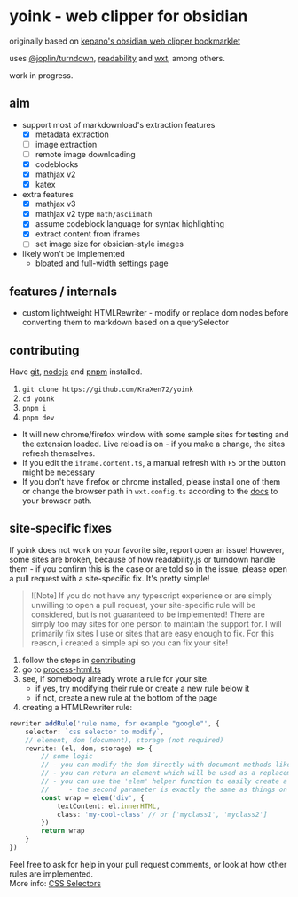# yoink - web clipper for obsidian
originally based on [kepano's obsidian web clipper bookmarklet](https://gist.github.com/kepano/90c05f162c37cf730abb8ff027987ca3)  

uses [@joplin/turndown](https://github.com/laurent22/joplin/tree/dev/packages/turndown), [readability](https://github.com/mozilla/readability) and [wxt](https://github.com/wxt-dev/wxt), among others.

work in progress.

## aim
- support most of markdownload's extraction features
  - [x] metadata extraction
  - [ ] image extraction
  - [ ] remote image downloading
  - [x] codeblocks
  - [x] mathjax v2
  - [x] katex
- extra features
  - [x] mathjax v3
  - [x] mathjax v2 type `math/asciimath`
  - [x] assume codeblock language for syntax highlighting
  - [x] extract content from iframes
  - [ ] set image size for obsidian-style images
- likely won't be implemented
  - bloated and full-width settings page

## features / internals
- custom lightweight HTMLRewriter - modify or replace dom nodes before converting them to markdown based on a querySelector

## contributing
Have [git](https://git-scm.com/downloads), [nodejs](https://nodejs.org/enhttps://pnpm.io/installation) and [pnpm](https://pnpm.io/installation) installed.
1. `git clone https://github.com/KraXen72/yoink`
2. `cd yoink`
3. `pnpm i`
4. `pnpm dev`
- It will new chrome/firefox window with some sample sites for testing and the extension loaded. Live reload is on - if you make a change, the sites refresh themselves.
- If you edit the `iframe.content.ts`, a manual refresh with `F5` or the button might be necessary
- If you don't have firefox or chrome installed, please install one of them or change the browser path in `wxt.config.ts` according to the [docs](https://wxt.dev/guide/development.html#configure-browser-startup) to your browser path.

## site-specific fixes
If yoink does not work on your favorite site, report open an issue! However, some sites are broken, because of how readability.js or turndown handle them - if you confirm this is the case or are told so in the issue, please open a pull request with a site-specific fix. It's pretty simple!

> ![Note]
> If you do not have any typescript experience or are simply unwilling to open a pull request, your site-specific rule will be considered, but is not guaranteed to be implemented!
> There are simply too may sites for one person to maintain the support for. I will primarily fix sites I use or sites that are easy enough to fix. For this reason, i created a simple api so you can fix your site!

1. follow the steps in [contributing](#contributing)
2. go to [process-html.ts](./lib/process-html.ts)
3. see, if somebody already wrote a rule for your site. 
   - if yes, try modifying their rule or create a new rule below it
   - if not, create a new rule at the bottom of the page
4. creating a HTMLRewriter rule:
```ts
rewriter.addRule('rule name, for example "google"', {
	selector: `css selector to modify`, 
	// element, dom (document), storage (not required)
	rewrite: (el, dom, storage) => {
		// some logic 
		// - you can modify the dom directly with document methods like appendChild, etc
		// - you can return an element which will be used as a replacement for the 'el' element
		// - you can use the 'elem' helper function to easily create a new element
		//     - the second parameter is exactly the same as things on document.createElement, apart from 'class', which can take in a string or an array of classes
		const wrap = elem('div', {
			textContent: el.innerHTML,
			class: 'my-cool-class' // or ['myclass1', 'myclass2']
		})
		return wrap
	}
})
```
Feel free to ask for help in your pull request comments, or look at how other rules are implemented.  
More info: [CSS Selectors](https://developer.mozilla.org/en-US/docs/Learn/CSS/Building_blocks/Selectors)
